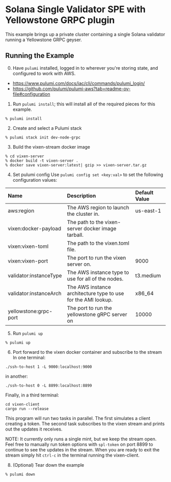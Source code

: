 # Solana Single Validator SPE with Yellowstone GRPC plugin

This example brings up a private cluster containing a single Solana validator running a Yellowstone
GRPC geyser.

## Running the Example

0. Have `pulumi` installed, logged in to wherever you're storing state, and configured to work with AWS.

- https://www.pulumi.com/docs/iac/cli/commands/pulumi_login/
- https://github.com/pulumi/pulumi-aws?tab=readme-ov-file#configuration

1. Run `pulumi install`; this will install all of the required pieces for this example.

```
% pulumi install
```

2. Create and select a Pulumi stack

```
% pulumi stack init dev-node-grpc
```

3. Build the vixen-stream docker image

```
% cd vixen-server
% docker build -t vixen-server .
% docker save vixen-server:latest| gzip >> vixen-server.tar.gz
```

4. Set pulumi config
Use `pulumi config set <key:val>` to set the following configuration values:

| Name                       | Description                                                       | Default Value |
| :------------------------- | :---------------------------------------------------------------- |:------------- |
| aws:region                 | The AWS region to launch the cluster in.                          | us-east-1
| vixen:docker-payload       | The path to the vixen-server docker image tarball.                |
| vixen:vixen-toml           | The path to the vixen.toml file.                                  |
| vixen:vixen-port           | The port to run the vixen server on.                              | 9000
| validator:instanceType     | The AWS instance type to use for all of the nodes.                | t3.medium
| validator:instanceArch     | The AWS instance architecture type to use for the AMI lookup.     | x86_64
| yellowstone:grpc-port      | The port to run the yellowstone gRPC server on                    | 10000

5. Run `pulumi up`

```
% pulumi up
```

6. Port forward to the vixen docker container and subscribe to the stream
In one terminal:
```
./ssh-to-host 1 -L 9000:localhost:9000
```
in another:

```
./ssh-to-host 0 -L 8899:localhost:8899
```
Finally, in a third terminal:
```
cd vixen-client
cargo run --release
```
This program will run two tasks in parallel. The first simulates a client creating a token. The
second task subscribes to the vixen stream and prints out the updates it receives.

NOTE: It currently only runs a single mint, but we keep the stream open. Feel free to manually
run token options with `spl-token` on port 8899 to continue to see the updates in the stream. When
you are ready to exit the stream simply hit `ctrl-c` in the terminal running the vixen-client.

8. (Optional) Tear down the example

```bash
% pulumi down
```
